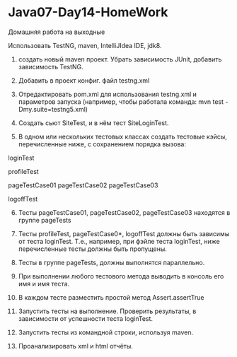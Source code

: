 # Java07-Day14-HomeWork
Домашняя работа на выходные

Использовать TestNG, maven, IntelliJIdea IDE, jdk8.

1. создать новый maven проект. Убрать завиcимость JUnit,  добавить зависимость TestNG.

2. Добавить в проект конфиг. файл testng.xml

3. Отредактировать pom.xml для использования testng.xml и параметров запуска (например, чтобы работала команда: mvn test -Dmy.suite=testng5.xml)

4. Создать сьют SiteTest, и в нём тест SiteLoginTest.

5. В одном или нескольких тестовых классах создать тестовые кэйсы, перечисленные ниже, с сохранением порядка вызова: 

loginTest

profileTest

pageTestCase01
pageTestCase02
pageTestCase03

logoffTest
   
6. Тесты pageTestCase01, pageTestCase02, pageTestCase03 находятся в группе pageTests

7. Тесты  profileTest, pageTestCase0*, logoffTest
   должны быть зависимы от теста loginTest. Т.е., например, при фэйле теста loginTest, ниже перечисленные тесты должны быть пропущены.

8. Тесты в группе pageTests, должны выполнятся параллельно.


9. При выполнении любого тестового метода выводить в консоль его имя и имя теста.

10. В каждом тесте разместить простой метод Assert.assertTrue

11. Запустить тесты на выполнение. Проверить результаты, в зависимости от успешности теста loginTest.

12. Запустить тесты из командной строки, используя maven.

13. Проанализировать xml и html отчёты.

 
   
   

